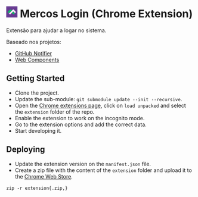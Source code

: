 # <img src="extension/icon-128.png" width="30"> Mercos Login (Chrome Extension)

Extensão para ajudar a logar no sistema.

Baseado nos projetos:

- [GitHub Notifier](https://github.com/sindresorhus/github-notifier-chrome)
- [Web Components](https://github.com/webcomponents/chrome-webcomponents-extension)

## Getting Started
- Clone the project.
- Update the sub-module: `git submodule update --init --recursive`.
- Open the [Chrome extensions page](chrome://extensions/), click on `load unpacked` and select the `extension` folder of the repo.
- Enable the extension to work on the incognito mode.
- Go to the extension options and add the correct data.
- Start developing it.

## Deploying
- Update the extension version on the `manifest.json` file.
- Create a zip file with the content of the `extension` folder and upload it to the [Chrome Web Store](https://chrome.google.com/webstore/devconsole).

```
zip -r extension{.zip,}
```
